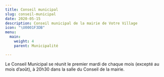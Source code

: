 ```yaml
---
title: Conseil municipal
slug: conseil-municipal
date: 2020-05-15
description: Conseil municipal de la mairie de Votre Village
icon: "\U0001F3DB"
menu:
  main:
    weight: 4
    parent: Municipalité

---
```

Le Conseil Municipal se réunit le premier mardi de chaque mois (excepté au mois d’août), à 20h30 dans la salle du Conseil de la mairie.